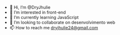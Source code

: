 - 👋 Hi, I’m @DryJhulie
- 👀 I’m interested in front-end
- 🌱 I’m currently learning  JavaScript
- 💞️ I’m looking to collaborate on  desenvolvimento web
- 📫 How to reach me  dryjhulie24@gmail.com

<!---
DryJhulie/DryJhulie is a ✨ special ✨ repository because its `README.md` (this file) appears on your GitHub profile.
